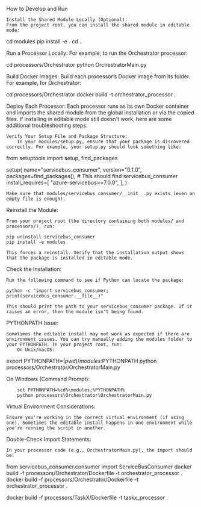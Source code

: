 How to Develop and Run

    Install the Shared Module Locally (Optional):
    From the project root, you can install the shared module in editable mode:

cd modules
pip install -e .
cd ..

Run a Processor Locally:
For example, to run the Orchestrator processor:

cd processors/Orchestrator
python OrchestratorMain.py

Build Docker Images:
Build each processor’s Docker image from its folder. For example, for Orchestrator:

cd processors/Orchestrator
docker build -t orchestrator_processor .

Deploy Each Processor:
Each processor runs as its own Docker container and imports the shared module from the global installation or via the copied files.
If installing in editable mode still doesn't work, here are some additional troubleshooting steps:

    Verify Your Setup File and Package Structure:
        In your modules/setup.py, ensure that your package is discovered correctly. For example, your setup.py should look something like:

from setuptools import setup, find_packages

setup(
    name="servicebus_consumer",
    version="0.1.0",
    packages=find_packages(),  # This should find servicebus_consumer
    install_requires=[
        "azure-servicebus>=7.0.0",
    ],
)

    Make sure that modules/servicebus_consumer/__init__.py exists (even an empty file is enough).

Reinstall the Module:

    From your project root (the directory containing both modules/ and processors/), run:

    pip uninstall servicebus_consumer
    pip install -e modules

    This forces a reinstall. Verify that the installation output shows that the package is installed in editable mode.

Check the Installation:

    Run the following command to see if Python can locate the package:

    python -c "import servicebus_consumer; print(servicebus_consumer.__file__)"

    This should print the path to your servicebus_consumer package. If it raises an error, then the module isn't being found.

PYTHONPATH Issue:

    Sometimes the editable install may not work as expected if there are environment issues. You can try manually adding the modules folder to your PYTHONPATH. In your project root, run:
        On Unix/macOS:

export PYTHONPATH=$(pwd)/modules:$PYTHONPATH
python processors/Orchestrator/OrchestratorMain.py

On Windows (Command Prompt):

        set PYTHONPATH=%cd%\modules;%PYTHONPATH%
        python processors\Orchestrator\OrchestratorMain.py

Virtual Environment Considerations:

    Ensure you're working in the correct virtual environment (if using one). Sometimes the editable install happens in one environment while you're running the script in another.

Double-Check Import Statements:

    In your processor code (e.g., OrchestratorMain.py), the import should be:

from servicebus_consumer.consumer import ServiceBusConsumer
docker build -f processors/Orchestrator/Dockerfile -t orchestrator_processor .
docker build -f processors/Orchestrator/Dockerfile -t orchestrator_processor .

docker build -f processors/TaskX/Dockerfile -t taskx_processor .

